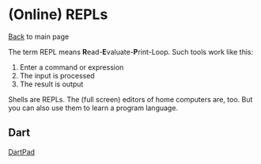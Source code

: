 # (Online) REPLs

[Back](README.md) to main page

The term REPL means **R**ead-**E**valuate-**P**rint-Loop. Such tools work like this:

1. Enter a command or expression
2. The input is processed
3. The result is output

Shells are REPLs. The (full screen) editors of home computers are, too. But you can also use them to learn a program language.

## Dart

[DartPad](https://dartpad.dev/)
